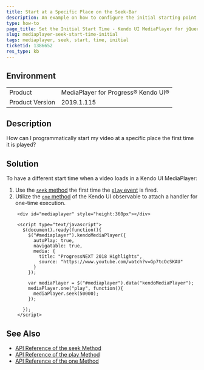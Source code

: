 ```yaml
---
title: Start at a Specific Place on the Seek-Bar
description: An example on how to configure the initial starting point of a video when working with the Kendo UI MediaPlayer.
type: how-to
page_title: Set the Initial Start Time - Kendo UI MediaPlayer for jQuery
slug: mediaplayer-seek-start-time-initial
tags: mediaplayer, seek, start, time, initial
ticketid: 1386652
res_type: kb
---
```


## Environment

<table>
 <tr>
  <td>Product</td>
  <td>MediaPlayer for Progress® Kendo UI®</td>
 </tr>

  <td>Product Version</td>
  <td>2019.1.115</td>
 </tr>
</table>

## Description

How can I programmatically start my video at a specific place the first time it is played?

## Solution

To have a different start time when a video loads in a Kendo UI MediaPlayer:

1. Use the [`seek` method](https://docs.telerik.com/kendo-ui/api/javascript/ui/mediaplayer/methods/seek) the first time the [`play` event](https://docs.telerik.com/kendo-ui/api/javascript/ui/mediaplayer/events/play) is fired.
1. Utilize the [`one` method](https://docs.telerik.com/kendo-ui/api/javascript/observable/methods/one) of the Kendo UI observable to attach a handler for one-time execution.

```dojo
    <div id="mediaplayer" style="height:360px"></div>

    <script type="text/javascript">
      $(document).ready(function(){
        $("#mediaplayer").kendoMediaPlayer({
          autoPlay: true,
          navigatable: true,
          media: {
            title: "ProgressNEXT 2018 Highlights",
            source: "https://www.youtube.com/watch?v=Gp7tcOcSKAU"
          }
        });

        var mediaPlayer = $("#mediaplayer").data("kendoMediaPlayer");
        mediaPlayer.one("play", function(){
          mediaPlayer.seek(50000);
        });

      });
    </script>
```

## See Also

* [API Reference of the seek Method](https://docs.telerik.com/kendo-ui/api/javascript/ui/mediaplayer/methods/seek)
* [API Reference of the play Method](https://docs.telerik.com/kendo-ui/api/javascript/ui/mediaplayer/events/play)
* [API Reference of the one Method](https://docs.telerik.com/kendo-ui/api/javascript/observable/methods/one)
